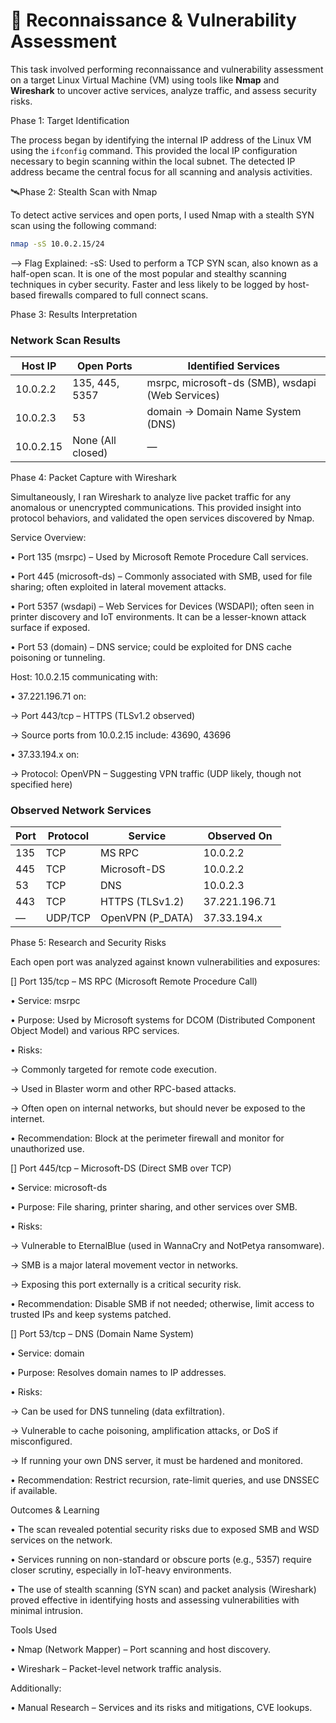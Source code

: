 # 🚨 Reconnaissance & Vulnerability Assessment


This task involved performing reconnaissance and vulnerability assessment on a target Linux Virtual Machine (VM) using tools like **Nmap** and **Wireshark** to uncover active services, analyze traffic, and assess security risks.


Phase 1: Target Identification

The process began by identifying the internal IP address of the Linux VM using the `ifconfig` command. This provided the local IP configuration necessary to begin scanning within the local subnet. The detected IP address became the central focus for all scanning and analysis activities.


🛰Phase 2: Stealth Scan with Nmap

To detect active services and open ports, I used Nmap with a stealth SYN scan using the following command:

```bash
nmap -sS 10.0.2.15/24
```
-->
    Flag Explained:
      	-sS: Used to perform a TCP SYN scan, also known as a half-open scan. It is one of the most popular and stealthy scanning techniques in cyber security. 
             Faster and less likely to be logged by host-based firewalls compared to full connect scans.
             

Phase 3: Results Interpretation

### Network Scan Results

| Host IP     | Open Ports       | Identified Services                           |
|-------------|------------------|-----------------------------------------------|
| 10.0.2.2    | 135, 445, 5357   | msrpc, microsoft-ds (SMB), wsdapi (Web Services) |
| 10.0.2.3    | 53               | domain → Domain Name System (DNS)             |
| 10.0.2.15   | None (All closed)| —                                             |



Phase 4: Packet Capture with Wireshark

Simultaneously, I ran Wireshark to analyze live packet traffic for any anomalous or unencrypted communications. This provided insight into protocol behaviors, and validated the open services discovered by Nmap.

Service Overview:

  •	Port 135 (msrpc) – Used by Microsoft Remote Procedure Call services.
  
  •	Port 445 (microsoft-ds) – Commonly associated with SMB, used for file sharing; often exploited in lateral movement attacks.
  
  •	Port 5357 (wsdapi) – Web Services for Devices (WSDAPI); often seen in printer discovery and IoT environments. It can be a lesser-known attack surface if 
                         exposed.
                         
  •	Port 53 (domain) – DNS service; could be exploited for DNS cache poisoning or tunneling.
  
  
Host: 10.0.2.15 communicating with:

  •	37.221.196.71 on:
 
  ->
          	Port 443/tcp – HTTPS (TLSv1.2 observed)
           
  ->
          	Source ports from 10.0.2.15 include: 43690, 43696
          
  •	37.33.194.x on:

  
  ->
          	Protocol: OpenVPN – Suggesting VPN traffic (UDP likely, though not specified here)
          

### Observed Network Services

| Port  | Protocol   | Service           | Observed On     |
|-------|------------|-------------------|------------------|
| 135   | TCP        | MS RPC            | 10.0.2.2         |
| 445   | TCP        | Microsoft-DS      | 10.0.2.2         |
| 53    | TCP        | DNS               | 10.0.2.3         |
| 443   | TCP        | HTTPS (TLSv1.2)   | 37.221.196.71    |
| —     | UDP/TCP    | OpenVPN (P_DATA)  | 37.33.194.x      |



Phase 5: Research and Security Risks

Each open port was analyzed against known vulnerabilities and exposures:

[] Port 135/tcp – MS RPC (Microsoft Remote Procedure Call)

•	Service: msrpc

•	Purpose: Used by Microsoft systems for DCOM (Distributed Component Object Model) and various RPC services.

•	Risks:

->	Commonly targeted for remote code execution.

->	Used in Blaster worm and other RPC-based attacks.

->	Often open on internal networks, but should never be exposed to the internet.

•	Recommendation: Block at the perimeter firewall and monitor for unauthorized use.

[] Port 445/tcp – Microsoft-DS (Direct SMB over TCP)

•	Service: microsoft-ds

•	Purpose: File sharing, printer sharing, and other services over SMB.
    
•	Risks:

->	Vulnerable to EternalBlue (used in WannaCry and NotPetya ransomware).

->	SMB is a major lateral movement vector in networks.

->	Exposing this port externally is a critical security risk.

•	Recommendation: Disable SMB if not needed; otherwise, limit access to trusted IPs and keep systems patched.

[] Port 53/tcp – DNS (Domain Name System)

•	Service: domain

•	Purpose: Resolves domain names to IP addresses.

•	Risks:

->	Can be used for DNS tunneling (data exfiltration).

->	Vulnerable to cache poisoning, amplification attacks, or DoS if misconfigured.

->	If running your own DNS server, it must be hardened and monitored.

•	Recommendation: Restrict recursion, rate-limit queries, and use DNSSEC if available.

Outcomes & Learning

•	The scan revealed potential security risks due to exposed SMB and WSD services on the network.

•	Services running on non-standard or obscure ports (e.g., 5357) require closer scrutiny, especially in IoT-heavy environments.

•	The use of stealth scanning (SYN scan) and packet analysis (Wireshark) proved effective in identifying hosts and assessing vulnerabilities with minimal 
  intrusion.

Tools Used

•	Nmap (Network Mapper) – Port scanning and host discovery.

•	Wireshark – Packet-level network traffic analysis.

Additionally:

•	Manual Research – Services and its risks and mitigations, CVE lookups.


